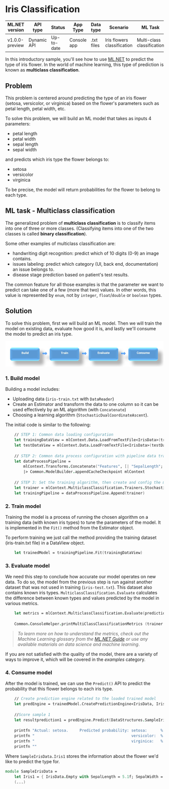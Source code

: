 # Iris Classification

| ML.NET version | API type          | Status                        | App Type    | Data type | Scenario            | ML Task                   | Algorithms                  |
|----------------|-------------------|-------------------------------|-------------|-----------|---------------------|---------------------------|-----------------------------|
| v1.0.0-preview | Dynamic API | Up-to-date | Console app | .txt files | Iris flowers classification | Multi-class classification | Sdca Multi-class |

In this introductory sample, you'll see how to use [ML.NET](https://www.microsoft.com/net/learn/apps/machine-learning-and-ai/ml-dotnet) to predict the type of iris flower. In the world of machine learning, this type of prediction is known as **multiclass classification**.

## Problem
This problem is centered around predicting the type of an iris flower (setosa, versicolor, or virginica) based on the flower's parameters such as petal length, petal width, etc.

To solve this problem, we will build an ML model that takes as inputs 4 parameters: 
* petal length
* petal width
* sepal length
* sepal width

and predicts which iris type the flower belongs to:
* setosa
* versicolor
* virginica

To be precise, the model will return probabilities for the flower to belong to each type.

## ML task - Multiclass classification
The generalized problem of **multiclass classification** is to classify items into one of three or more classes. (Classifying items into one of the two classes is called **binary classification**).

Some other examples of multiclass classification are:
* handwriting digit recognition: predict which of 10 digits (0-9) an image contains.
* issues labeling: predict which category (UI, back end, documentation) an issue belongs to.
* disease stage prediction based on patient's test results.

The common feature for all those examples is that the parameter we want to predict can take one of a few (more that two) values. In other words, this value is represented by `enum`, not by `integer`, `float`/`double` or `boolean` types.

## Solution
To solve this problem, first we will build an ML model. Then we will train the model on existing data, evaluate how good it is, and lastly we'll consume the model to predict an iris type.

![Build -> Train -> Evaluate -> Consume](../shared_content/modelpipeline.png)

### 1. Build model

Building a model includes: 
* Uploading data (`iris-train.txt` with `DataReader`)
* Create an Estimator and transform the data to one column so it can be used effectively by an ML algorithm (with `Concatenate`)
* Choosing a learning algorithm (`StochasticDualCoordinateAscent`). 


The initial code is similar to the following:
```fsharp
    // STEP 1: Common data loading configuration
    let trainingDataView = mlContext.Data.LoadFromTextFile<IrisData>(trainDataPath, hasHeader = true)
    let testDataView = mlContext.Data.LoadFromTextFile<IrisData>(testDataPath, hasHeader = true)
    
    // STEP 2: Common data process configuration with pipeline data transformations
    let dataProcessPipeline =
        mlContext.Transforms.Concatenate("Features", [| "SepalLength"; "SepalWidth"; "PetalLength"; "PetalWidth"|])
        |> Common.ModelBuilder.appendCacheCheckpoint mlContext

    // STEP 3: Set the training algorithm, then create and config the modelBuilder
    let trainer = mlContext.MulticlassClassification.Trainers.StochasticDualCoordinateAscent(labelColumnName = DefaultColumnNames.Label, featureColumnName = DefaultColumnNames.Features)
    let trainingPipeline = dataProcessPipeline.Append(trainer)
```
### 2. Train model
Training the model is a process of running the chosen algorithm on a training data (with known iris types) to tune the parameters of the model. It is implemented in the `Fit()` method from the Estimator object. 

To perform training we just call the method providing the training dataset (iris-train.txt file) in a DataView object.

```fsharp
    let trainedModel = trainingPipeline.Fit(trainingDataView)
```
### 3. Evaluate model
We need this step to conclude how accurate our model operates on new data. To do so, the model from the previous step is run against another dataset that was not used in training (`iris-test.txt`). This dataset also contains known iris types. `MulticlassClassification.Evaluate` calculates the difference between known types and values predicted by the model in various metrics.

```fsharp
    let metrics = mlContext.MulticlassClassification.Evaluate(predictions, "Label", "Score")

    Common.ConsoleHelper.printMultiClassClassificationMetrics (trainer.ToString()) metric
```
>*To learn more on how to understand the metrics, check out the Machine Learning glossary from the [ML.NET Guide](https://docs.microsoft.com/en-us/dotnet/machine-learning/) or use any available materials on data science and machine learning*.

If you are not satisfied with the quality of the model, there are a variety of ways to improve it, which will be covered in the *examples* category.
### 4. Consume model
After the model is trained, we can use the `Predict()` API to predict the probability that this flower belongs to each iris type. 

```fsharp
    // Create prediction engine related to the loaded trained model
    let predEngine = trainedModel.CreatePredictionEngine<IrisData, IrisPrediction>(mlContext)

    //Score sample 1
    let resultprediction1 = predEngine.Predict(DataStructures.SampleIrisData.Iris1)

    printfn "Actual: setosa.     Predicted probability: setosa:      %.4f" resultprediction1.Score.[0]
    printfn "                                           versicolor:  %.4f" resultprediction1.Score.[1]
    printfn "                                           virginica:   %.4f" resultprediction1.Score.[2]
    printfn ""
```
Where `SampleIrisData.Iris1` stores the information about the flower we'd like to predict the type for.
```fsharp
module SampleIrisData =
    let Iris1 = { IrisData.Empty with SepalLength = 5.1f; SepalWidth = 3.3f; PetalLength = 1.6f; PetalWidth= 0.2f}
    (...)
```
